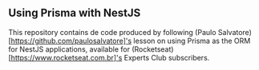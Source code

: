 ## Using Prisma with NestJS

This repository contains de code produced by following (Paulo Salvatore)[https://github.com/paulosalvatore]'s lesson on using Prisma as the ORM for NestJS applications, available for (Rocketseat)[https://www.rocketseat.com.br]'s Experts Club subscribers.
